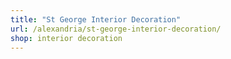 ```yaml
---
title: "St George Interior Decoration"
url: /alexandria/st-george-interior-decoration/
shop: interior decoration
---
```

